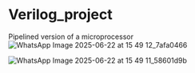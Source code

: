 # Verilog_project
Pipelined version of a microprocessor
![WhatsApp Image 2025-06-22 at 15 49 12_7afa0466](https://github.com/user-attachments/assets/b2effec2-d503-48e7-8c7f-259d2c693e54)

![WhatsApp Image 2025-06-22 at 15 49 11_58601d9b](https://github.com/user-attachments/assets/67f249ff-048b-4a89-95be-b688f13fec38)
